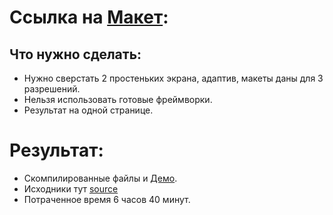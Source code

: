 # Ссылка на [Макет](https://www.figma.com/file/SRnMOjKIHy2LSh36b3K7c7/Test?node-id=0%3A1):

## Что нужно сделать:

* Нужно сверстать 2 простеньких экрана, адаптив, макеты даны для 3 разрешений.
* Нельзя использовать готовые фреймворки.
* Результат на одной странице.

# Результат:

* Скомпилированные файлы и [Демо](https://tiigrus.github.io/Light-company-test/). 
* Исходники тут [source](https://github.com/TIIGRUS/Light-company-test/tree/master)
* Потраченное время 6 часов 40 минут.